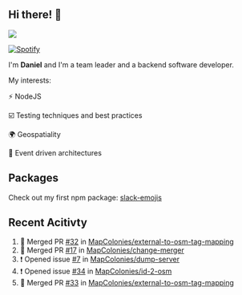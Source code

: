 ## Hi there! 👋

<p>
  <img src="https://github-readme-stats.vercel.app/api?username=syncush&theme=tokyonight">
</p>

[![Spotify](https://novatorem-rust.vercel.app/api/spotify)](https://open.spotify.com/user/syncush)

I'm **Daniel** and I'm a team leader and a backend software developer.

My interests:

⚡ NodeJS

☑️ Testing techniques and best practices

🌍 Geospatiality

🧠 Event driven architectures

## Packages
Check out my first npm package: [slack-emojis](https://www.npmjs.com/package/slack-emojis)

## Recent Acitivty
<!--START_SECTION:activity-->
1. 🎉 Merged PR [#32](https://github.com/MapColonies/external-to-osm-tag-mapping/pull/32) in [MapColonies/external-to-osm-tag-mapping](https://github.com/MapColonies/external-to-osm-tag-mapping)
2. 🎉 Merged PR [#17](https://github.com/MapColonies/change-merger/pull/17) in [MapColonies/change-merger](https://github.com/MapColonies/change-merger)
3. ❗️ Opened issue [#7](https://github.com/MapColonies/dump-server/issues/7) in [MapColonies/dump-server](https://github.com/MapColonies/dump-server)
4. ❗️ Opened issue [#34](https://github.com/MapColonies/id-2-osm/issues/34) in [MapColonies/id-2-osm](https://github.com/MapColonies/id-2-osm)
5. 🎉 Merged PR [#33](https://github.com/MapColonies/external-to-osm-tag-mapping/pull/33) in [MapColonies/external-to-osm-tag-mapping](https://github.com/MapColonies/external-to-osm-tag-mapping)
<!--END_SECTION:activity-->
